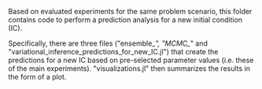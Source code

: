 Based on evaluated experiments for the same problem scenario, this folder contains code to perform a prediction analysis for a new initial condition (IC).

Specifically, there are three files ("ensemble_*", "MCMC_*" and "variational_inference_predictions_for_new_IC.jl") that create the predictions for a new IC based on pre-selected parameter values (i.e. these of the main experiments).
"visualizations.jl" then summarizes the results in the form of a plot.